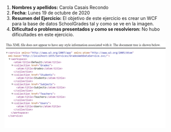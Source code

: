 1. **Nombres y apellidos:** Carola Casais Recondo
2. **Fecha:** Lunes 19 de octubre de 2020
3. **Resumen del Ejercicio:** El objetivo de este ejercicio es crear un WCF para la base de datos SchoolGrades tal y como se ve en la imagen.
4. **Dificultad o problemas presentados y como se resolvieron:** No hubo dificultades en este ejercicio.

![imagen](img1.png)
